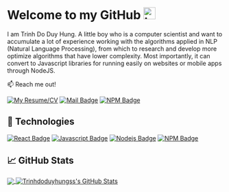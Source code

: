 # Welcome to my GitHub <img src="https://user-images.githubusercontent.com/1303154/88677602-1635ba80-d120-11ea-84d8-d263ba5fc3c0.gif" width="28px" alt="hi">

I am Trinh Do Duy Hung. A little boy who is a computer scientist and want to accumulate a lot of experience working with the algorithms applied in NLP (Natural Language Processing), from which to research and develop more optimize algorithms that have lower complexity. Most importantly, it can convert to Javascript libraries for running easily on websites or mobile apps through NodeJS.

:mailbox: Reach me out!

[![My Resume/CV](https://img.shields.io/badge/-Resume-01ae45?style=flat&labelColor=01ae45)](https://i.topcv.vn/trinhdoduyhung?ref=3920210) [![Mail Badge](https://img.shields.io/badge/-trinhhungsss492-c0392b?style=flat&labelColor=c0392b&logo=gmail&logoColor=white)](mailto:trinhhungsss492@gmail.com) [![NPM Badge](https://img.shields.io/badge/-NK_VECTOR-cb3837?style=flat&labelColor=white&logo=npm&logoColor=white)](https://www.npmjs.com/package/nk-vector)

## 🔧 Technologies
[![React Badge](https://img.shields.io/badge/-React-61DBFB?style=for-the-badge&labelColor=black&logo=react&logoColor=61DBFB)](#) [![Javascript Badge](https://img.shields.io/badge/-Javascript-F0DB4F?style=for-the-badge&labelColor=black&logo=javascript&logoColor=F0DB4F)](#) [![Nodejs Badge](https://img.shields.io/badge/-Nodejs-3C873A?style=for-the-badge&labelColor=black&logo=node.js&logoColor=3C873A)](#)
[![NPM Badge](https://img.shields.io/badge/-Npm-cb3837?style=for-the-badge&labelColor=white&logo=npm)](https://www.npmjs.com/package/nk-vector)

## &#x1f4c8; GitHub Stats

<a href="https://github.com/trinhdoduyhungss">
  <img align="center" src="https://github-readme-stats.vercel.app/api/top-langs/?username=trinhdoduyhungss&hide=html,css&theme=github_dark" />
</a>
</b>  
<a href="https://github.com/trinhdoduyhungss">
  <img align="center" src="https://github-readme-stats.vercel.app/api?username=trinhdoduyhungss&show_icons=true&theme=github_dark" alt="Trinhdoduyhungss's GitHub Stats" />
</a>